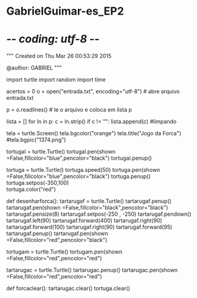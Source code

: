 # GabrielGuimar-es_EP2
# -*- coding: utf-8 -*-
"""
Created on Thu Mar 26 00:53:29 2015

@author: GABRIEL
"""

import turtle
import random
import time


acertos = 0
o = open("entrada.txt", encoding="utf-8") # abre arquivo entrada.txt

p = o.readlines()  # le o arquivo e coloca em lista p 

lista = []
for ln in p:
    c = ln.strip()
    if c != "":
        lista.append(c) #limpando
        
tela = turtle.Screen() 
tela.bgcolor("orange")
tela.title("Jogo da Forca")
#tela.bgpic("1374.png")

tortugal = turtle.Turtle()
tortugal.pen(shown =False,fillcolor="blue",pencolor="black")
tortugal.penup()


tortuga = turtle.Turtle()
tortuga.speed(50)
tortuga.pen(shown =False,fillcolor="blue",pencolor="black")
tortuga.penup()
tortuga.setpos(-350,100)   
tortuga.color("red")

def desenharforca():
    tartarugaf = turtle.Turtle()
    tartarugaf.penup()
    tartarugaf.pen(shown =False,fillcolor="black",pencolor="black")
    tartarugaf.pensize(8)
    tartarugaf.setpos(-250 , -250)
    tartarugaf.pendown()
    tartarugaf.left(90)
    tartarugaf.forward(400)
    tartarugaf.right(90)
    tartarugaf.forward(100)
    tartarugaf.right(90)
    tartarugaf.forward(95)
    tartarugaf.penup()
    tartarugaf.pen(shown =False,fillcolor="red",pencolor="black")  
    
tortugam = turtle.Turtle()
tortugam.pen(shown =False,fillcolor="red",pencolor="red")


tartarugac = turtle.Turtle()
tartarugac.penup()
tartarugac.pen(shown =False,fillcolor="red",pencolor="red")

def forcaclear():
    tartarugac.clear()
    tortuga.clear()
    
    
 
